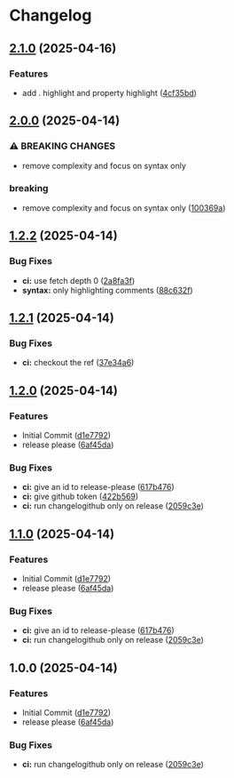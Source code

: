 # Changelog

## [2.1.0](https://github.com/MuntasirSZN/sublime-tera-syntax/compare/v2.0.0...v2.1.0) (2025-04-16)


### Features

* add . highlight and property highlight ([4cf35bd](https://github.com/MuntasirSZN/sublime-tera-syntax/commit/4cf35bd2f1b78ea3e94e2468632b15ee588d4780))

## [2.0.0](https://github.com/MuntasirSZN/sublime-tera/compare/v1.2.2...v2.0.0) (2025-04-14)


### ⚠ BREAKING CHANGES

* remove complexity and focus on syntax only

### breaking

* remove complexity and focus on syntax only ([100369a](https://github.com/MuntasirSZN/sublime-tera/commit/100369ae0b5d740dacabf181ecfab218a5b6cc3e))

## [1.2.2](https://github.com/MuntasirSZN/sublime-tera/compare/v1.2.1...v1.2.2) (2025-04-14)


### Bug Fixes

* **ci:** use fetch depth 0 ([2a8fa3f](https://github.com/MuntasirSZN/sublime-tera/commit/2a8fa3f272b9941d4c7e96bbe6e0e4a9d839dca7))
* **syntax:** only highlighting comments ([88c632f](https://github.com/MuntasirSZN/sublime-tera/commit/88c632fc424677e63a1684b5baed6298949048c6))

## [1.2.1](https://github.com/MuntasirSZN/sublime-tera/compare/v1.2.0...v1.2.1) (2025-04-14)


### Bug Fixes

* **ci:** checkout the ref ([37e34a6](https://github.com/MuntasirSZN/sublime-tera/commit/37e34a6b00df109aeb8e6f318d534c75af7e44c3))

## [1.2.0](https://github.com/MuntasirSZN/sublime-tera/compare/v1.1.0...v1.2.0) (2025-04-14)


### Features

* Initial Commit ([d1e7792](https://github.com/MuntasirSZN/sublime-tera/commit/d1e7792ba97a9b4c46f76db8a36b223ec326ced9))
* release please ([6af45da](https://github.com/MuntasirSZN/sublime-tera/commit/6af45dab7cdf268e4d8cf496d98c3852ce9d1e38))


### Bug Fixes

* **ci:** give an id to release-please ([617b476](https://github.com/MuntasirSZN/sublime-tera/commit/617b476480a8df299122cf3223597942f2c5abc3))
* **ci:** give github token ([422b569](https://github.com/MuntasirSZN/sublime-tera/commit/422b569d106843476cb99549a003b2a562e699d9))
* **ci:** run changelogithub only on release ([2059c3e](https://github.com/MuntasirSZN/sublime-tera/commit/2059c3e98cf48aec5b65a3aab358c2071d0994ed))

## [1.1.0](https://github.com/MuntasirSZN/sublime-tera/compare/v1.0.0...v1.1.0) (2025-04-14)


### Features

* Initial Commit ([d1e7792](https://github.com/MuntasirSZN/sublime-tera/commit/d1e7792ba97a9b4c46f76db8a36b223ec326ced9))
* release please ([6af45da](https://github.com/MuntasirSZN/sublime-tera/commit/6af45dab7cdf268e4d8cf496d98c3852ce9d1e38))


### Bug Fixes

* **ci:** give an id to release-please ([617b476](https://github.com/MuntasirSZN/sublime-tera/commit/617b476480a8df299122cf3223597942f2c5abc3))
* **ci:** run changelogithub only on release ([2059c3e](https://github.com/MuntasirSZN/sublime-tera/commit/2059c3e98cf48aec5b65a3aab358c2071d0994ed))

## 1.0.0 (2025-04-14)


### Features

* Initial Commit ([d1e7792](https://github.com/MuntasirSZN/sublime-tera/commit/d1e7792ba97a9b4c46f76db8a36b223ec326ced9))
* release please ([6af45da](https://github.com/MuntasirSZN/sublime-tera/commit/6af45dab7cdf268e4d8cf496d98c3852ce9d1e38))


### Bug Fixes

* **ci:** run changelogithub only on release ([2059c3e](https://github.com/MuntasirSZN/sublime-tera/commit/2059c3e98cf48aec5b65a3aab358c2071d0994ed))
